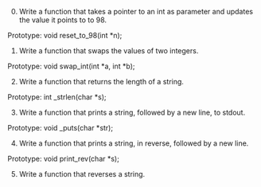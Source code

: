 0. Write a function that takes a pointer to an int as parameter and updates the value it points to to 98.

Prototype: void reset_to_98(int *n);

1. Write a function that swaps the values of two integers.

Prototype: void swap_int(int *a, int *b);

2. Write a function that returns the length of a string.

Prototype: int _strlen(char *s);

3. Write a function that prints a string, followed by a new line, to stdout.

Prototype: void _puts(char *str);

4. Write a function that prints a string, in reverse, followed by a new line.

Prototype: void print_rev(char *s);

5. Write a function that reverses a string.
